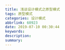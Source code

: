 ```yaml
---
title: 浅谈设计模式之原型模式
tags: 原型模式
categories: 设计模式
abbrlink: 60923
date: 2019-07-10 00:30:44
keywords:
description:
summary:
---
```


